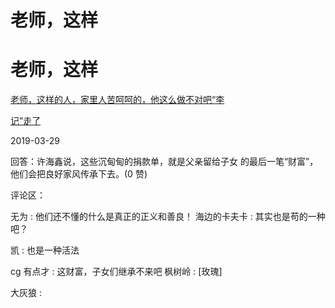 # 老师，这样

# 老师，这样

[老师，这样的人，家里人苦呵呵的，他这么做不对吧](https://mp.weixin.qq.com/s/JcsInPz6cJEWXmmWV063HA)[“](https://mp.weixin.qq.com/s/JcsInPz6cJEWXmmWV063HA)[李](https://mp.weixin.qq.com/s/JcsInPz6cJEWXmmWV063HA)

[记](https://mp.weixin.qq.com/s/JcsInPz6cJEWXmmWV063HA)[”](https://mp.weixin.qq.com/s/JcsInPz6cJEWXmmWV063HA)[走了](https://mp.weixin.qq.com/s/JcsInPz6cJEWXmmWV063HA)

2019-03-29

回答：许海鑫说，这些沉甸甸的捐款单，就是父亲留给子女 的最后一笔“财富”，他们会把良好家风传承下去。(0 赞)

评论区：

无为 : 他们还不懂的什么是真正的正义和善良！ 海边的卡夫卡 : 其实也是苟的一种吧？

凯 : 也是一种活法

cg 有点才 : 这财富，子女们继承不来吧 枫树岭 : [玫瑰]

大灰狼 :